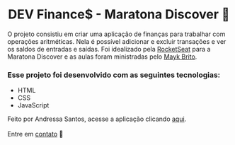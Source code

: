 <h1 align="center">
  <title="dev.finances" src=".github.com/andressa-ss/maratona-discover-dev.finances/blob/main/assets/logo.svg" width="220px" />
</h1> 

<h1 align="center">DEV Finance$ - Maratona Discover 🚀</h1>

O projeto consistiu em criar uma aplicação de finanças para trabalhar com operações aritméticas. 
Nela é possível adicionar e excluir transações e ver os saldos de entradas e saídas.
Foi idealizado pela [RocketSeat](https://github.com/Rocketseat) para a Maratona Discover e as aulas foram 
ministradas pelo [Mayk Brito](https://github.com/maykbrito). 

<h3> Esse projeto foi desenvolvido com as seguintes tecnologias: </h3>

  * HTML 
  * CSS
  * JavaScript

Feito por Andressa Santos, acesse a aplicação clicando [aqui](https://andressa-ss.github.io/maratona-discover-dev.finances/).
<br>
<br>
Entre em [contato](https://www.linkedin.com/in/andressasantos93/) :wave:
